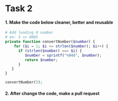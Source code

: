 # Task 2

#### 1. Make the code below cleaner, better and reusable

```php
# Add leading 0 number
# ex: 5 => 0005
private function convertNumber($number) {
    for ($i = 1; $i <= strlen($number); $i++) {
      if (strlen($number) === $i) {
         $number = sprintf("%04d", $number);
         return $number;
      }
   }
}

convertNumber(5);
```

#### 2. After change the code, make a pull request

